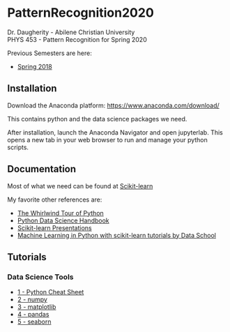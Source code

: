 # PatternRecognition2020
Dr. Daugherity - Abilene Christian University  
PHYS 453 - Pattern Recognition for Spring 2020  

Previous Semesters are here:
* [Spring 2018](https://github.com/mdaugherity/PatternRecognition2018/)

## Installation

Download the Anaconda platform:
https://www.anaconda.com/download/

This contains python and the data science packages we need. 

After installation, launch the Anaconda Navigator and open jupyterlab.  This opens a new tab in your web browser to run and manage your python scripts.

## Documentation
Most of what we need can be found at [Scikit-learn](http://scikit-learn.org/stable/index.html)

My favorite other references are:
* [The Whirlwind Tour of Python](http://nbviewer.jupyter.org/github/jakevdp/WhirlwindTourOfPython/blob/master/Index.ipynb)
* [Python Data Science Handbook](http://nbviewer.jupyter.org/github/jakevdp/PythonDataScienceHandbook/blob/master/notebooks/Index.ipynb) 
* [Scikit-learn Presentations](http://scikit-learn.org/stable/presentations.html)
* [Machine Learning in Python with scikit-learn tutorials by Data School](https://www.youtube.com/playlist?list=PL5-da3qGB5ICeMbQuqbbCOQWcS6OYBr5A)

## Tutorials
### Data Science Tools
* [1 - Python Cheat Sheet](Tutorial%201%20-%20Python%20Cheat%20Sheet.ipynb)
* [2 - numpy](Tutorial%202%20-%20Numpy.ipynb)
* [3 - matplotlib](Tutorial%203%20-%20Plots%20with%20matplotlib.ipynb)
* [4 - pandas](Tutorial%204%20-%20Pandas.ipynb)
* [5 - seaborn](Tutorial%205%20-%20Seaborn.ipynb)


